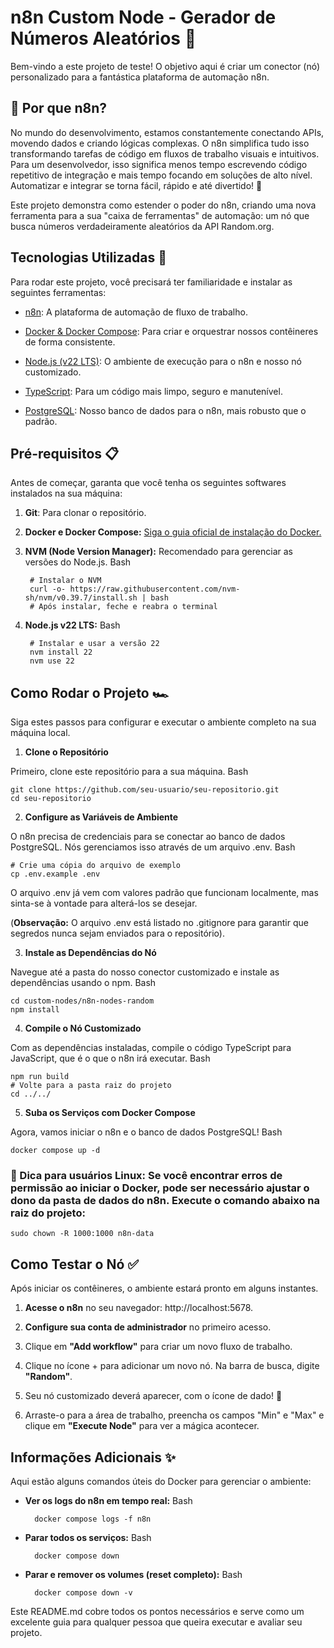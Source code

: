 # n8n Custom Node - Gerador de Números Aleatórios 🎲

Bem-vindo a este projeto de teste! O objetivo aqui é criar um conector (nó) personalizado para a fantástica plataforma de automação n8n.

## 🤔 Por que n8n?

No mundo do desenvolvimento, estamos constantemente conectando APIs, movendo dados e criando lógicas complexas. O n8n simplifica tudo isso transformando tarefas de código em fluxos de trabalho visuais e intuitivos. Para um desenvolvedor, isso significa menos tempo escrevendo código repetitivo de integração e mais tempo focando em soluções de alto nível. Automatizar e integrar se torna fácil, rápido e até divertido! 🚀

Este projeto demonstra como estender o poder do n8n, criando uma nova ferramenta para a sua "caixa de ferramentas" de automação: um nó que busca números verdadeiramente aleatórios da API Random.org.

## Tecnologias Utilizadas 🚀

Para rodar este projeto, você precisará ter familiaridade e instalar as seguintes ferramentas:

* [n8n](https://n8n.io/): A plataforma de automação de fluxo de trabalho.

* [Docker & Docker Compose](https://www.docker.com/): Para criar e orquestrar nossos contêineres de forma consistente.

* [Node.js (v22 LTS)](https://nodejs.org/en): O ambiente de execução para o n8n e nosso nó customizado.

* [TypeScript](https://www.typescriptlang.org/): Para um código mais limpo, seguro e manutenível.

* [PostgreSQL](https://www.postgresql.org/): Nosso banco de dados para o n8n, mais robusto que o padrão.

## Pré-requisitos 📋

Antes de começar, garanta que você tenha os seguintes softwares instalados na sua máquina:

1. **Git**: Para clonar o repositório.

2. **Docker e Docker Compose:** [Siga o guia oficial de instalação do Docker.](https://docs.docker.com/engine/install/ubuntu/) <!-- Substitua pelo seu link -->

3. **NVM (Node Version Manager):** Recomendado para gerenciar as versões do Node.js.
    Bash
   
        # Instalar o NVM
        curl -o- https://raw.githubusercontent.com/nvm-sh/nvm/v0.39.7/install.sh | bash
        # Após instalar, feche e reabra o terminal

5. **Node.js v22 LTS:**
    Bash
    
        # Instalar e usar a versão 22
        nvm install 22
        nvm use 22

## Como Rodar o Projeto 🏎️

Siga estes passos para configurar e executar o ambiente completo na sua máquina local.

1. **Clone o Repositório**

Primeiro, clone este repositório para a sua máquina.
Bash

    git clone https://github.com/seu-usuario/seu-repositorio.git
    cd seu-repositorio

2. **Configure as Variáveis de Ambiente**

O n8n precisa de credenciais para se conectar ao banco de dados PostgreSQL. Nós gerenciamos isso através de um arquivo .env.
Bash

    # Crie uma cópia do arquivo de exemplo
    cp .env.example .env

O arquivo .env já vem com valores padrão que funcionam localmente, mas sinta-se à vontade para alterá-los se desejar.

(**Observação:** O arquivo .env está listado no .gitignore para garantir que segredos nunca sejam enviados para o repositório).

3. **Instale as Dependências do Nó**

Navegue até a pasta do nosso conector customizado e instale as dependências usando o npm.
Bash

    cd custom-nodes/n8n-nodes-random
    npm install

4. **Compile o Nó Customizado**

Com as dependências instaladas, compile o código TypeScript para JavaScript, que é o que o n8n irá executar.
Bash
    
    npm run build
    # Volte para a pasta raiz do projeto
    cd ../../

5. **Suba os Serviços com Docker Compose**

Agora, vamos iniciar o n8n e o banco de dados PostgreSQL!
Bash

    docker compose up -d

### 🐧 Dica para usuários Linux: Se você encontrar erros de permissão ao iniciar o Docker, pode ser necessário ajustar o dono da pasta de dados do n8n. Execute o comando abaixo na raiz do projeto:
    
    sudo chown -R 1000:1000 n8n-data

## Como Testar o Nó ✅

Após iniciar os contêineres, o ambiente estará pronto em alguns instantes.

1. **Acesse o n8n** no seu navegador: http://localhost:5678.

2. **Configure sua conta de administrador** no primeiro acesso.

3. Clique em **"Add workflow"** para criar um novo fluxo de trabalho.

4. Clique no ícone + para adicionar um novo nó. Na barra de busca, digite **"Random"**.

5. Seu nó customizado deverá aparecer, com o ícone de dado! 🎉

6. Arraste-o para a área de trabalho, preencha os campos "Min" e "Max" e clique em **"Execute Node"** para ver a mágica acontecer.

## Informações Adicionais ✨

Aqui estão alguns comandos úteis do Docker para gerenciar o ambiente:

* **Ver os logs do n8n em tempo real:**
    Bash
    
        docker compose logs -f n8n

* **Parar todos os serviços:**
    Bash
    
        docker compose down

* **Parar e remover os volumes (reset completo):**
    Bash
    
        docker compose down -v

Este README.md cobre todos os pontos necessários e serve como um excelente guia para qualquer pessoa que queira executar e avaliar seu projeto.

